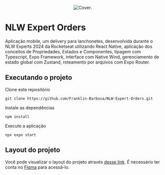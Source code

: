 <div align="center">

![Cover](./.github/NLW%20expert%20%E2%80%A2%20Orders%20(Community)_page-0001.png).

</div>

# NLW Expert Orders
Aplicação mobile, um delivery para lanchonetes, desenvolvida durante o NLW Experts 2024 da Rocketseat utilizando React Native, aplicação dos conceitos de Propriedades, Estados e Componentes, tipagem com Typescript, Expo Framework, interface com Native Wind, gerenciamento de estado global com Zustand, roteamento por arquivos com Expo Router.

## Executando o projeto

Clone este repositório
```
git clone https://github.com/Franklin-Barbosa/NLW-Expert-Orders.git
```
Instale as dependências
```
npm install
```
Execute a aplicação
```
npx expo start
```

## Layout do projeto
Você pode visualizar o layout do projeto através [desse link](<https://www.figma.com/file/eKqdOqxjYWqRB6UqjzY7YW/NLW-expert-%E2%80%A2-Orders-(Community)?type=design&node-id=2-287&mode=design&t=oj65oGrqeMi6TBZI-0>). É necessário ter conta no [Figma](http://figma.com/) para acessá-lo.
